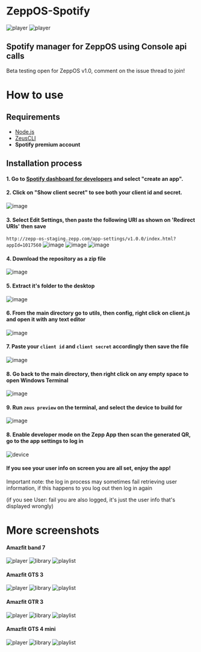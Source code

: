 # ZeppOS-Spotify

![player](https://user-images.githubusercontent.com/62400508/216854610-34e33b0f-815b-4127-8d8d-81e2e7f77969.png)
![player](https://user-images.githubusercontent.com/62400508/216854731-967dcb84-b12b-497a-befb-0c8751d206c3.png)

## Spotify manager for ZeppOS using Console api calls 
Beta testing open for ZeppOS v1.0, comment on the issue thread to join!

# How to use

## Requirements

* [Node.js](https://nodejs.org/es/)
* [ZeusCLI](https://docs.zepp.com/docs/guides/tools/cli/#installing-the-zeus-cli)
* __Spotify premium account__

## Installation process

#### 1. Go to [Spotify dashboard for developers](https://developer.spotify.com/dashboard/applications) and select "create an app".

#### 2. Click on "Show client secret" to see both your client id and secret.
![image](https://user-images.githubusercontent.com/62400508/218193119-a8d260e2-8ba9-4441-87d8-0cfa81d44344.png)

#### 3. Select Edit Settings, then paste the following URI as shown on 'Redirect URIs' then save
`http://zepp-os-staging.zepp.com/app-settings/v1.0.0/index.html?appId=1017560`
![image](https://user-images.githubusercontent.com/62400508/218193247-40511909-9e62-4122-a704-067f32d4a815.png)
![image](https://user-images.githubusercontent.com/62400508/218193471-6043a0da-7985-4d41-b190-8dd2e9a8b334.png)
![image](https://user-images.githubusercontent.com/62400508/218193505-9808331f-9a60-4bb9-930c-423e8d2b83de.png)

#### 4. Download the repository as a zip file
![image](https://user-images.githubusercontent.com/62400508/218191548-60a85e03-a04d-4614-ba88-cd47e46bbc70.png)

#### 5. Extract it's folder to the desktop
![image](https://user-images.githubusercontent.com/62400508/218191809-8ee83c3a-ce5d-4f32-9a9c-110cf9309d11.png)

#### 6. From the main directory go to utils, then config, right click on client.js and open it with any text editor
![image](https://user-images.githubusercontent.com/62400508/218192244-e9775779-ce6b-40c1-8dd9-958639c72444.png)

#### 7. Paste your `client id` and `client secret` accordingly then save the file
![image](https://user-images.githubusercontent.com/62400508/218193819-23b1dc9c-14bb-4a46-93a6-accf605272ff.png)

#### 8. Go back to the main directory, then right click on any empty space to open Windows Terminal
![image](https://user-images.githubusercontent.com/62400508/218194401-edd87cf2-accc-4aed-a064-bbe2913c29ea.png)

#### 9. Run `zeus preview` on the terminal, and select the device to build for
![image](https://user-images.githubusercontent.com/62400508/218194662-457b8f27-42af-4070-a187-0338cd1b0cca.png)

#### 8. Enable developer mode on the Zepp App then scan the generated QR, go to the app settings to log in
![device](https://user-images.githubusercontent.com/62400508/218196156-f082b4bd-3802-4696-b3cd-37cb2e704392.png)

#### If you see your user info on screen you are all set, enjoy the app!

Important note: the log in process may sometimes fail retrieving user information, if this happens to you log out then log in again 

(if you see User: fail you are also logged, it's just the user info that's displayed wrongly)

# More screenshots

#### Amazfit band 7

![player](https://user-images.githubusercontent.com/62400508/216854610-34e33b0f-815b-4127-8d8d-81e2e7f77969.png)
![library](https://user-images.githubusercontent.com/62400508/216854612-a0e70cc5-4189-4656-987d-3bb5f95c1f59.png)
![playlist](https://user-images.githubusercontent.com/62400508/216854616-061febee-1826-425c-be6a-ab0e5807f3bd.png)

#### Amazfit GTS 3

![player](https://user-images.githubusercontent.com/62400508/216854633-4597bbf3-e8c3-4711-a16f-2a222f5e4703.png)
![library](https://user-images.githubusercontent.com/62400508/216854638-3f3841b8-7f95-4a83-b912-3cd9b2185184.png)
![playlist](https://user-images.githubusercontent.com/62400508/216854639-54c5db0b-4476-4808-9392-318fe70bc419.png)

#### Amazfit GTR 3

![player](https://user-images.githubusercontent.com/62400508/216854665-69081548-b4b3-4398-bea0-1fe89646c5f2.png)
![library](https://user-images.githubusercontent.com/62400508/216854698-8c2ea818-1070-4e43-ac15-1ed3229ea94e.png)
![playlist](https://user-images.githubusercontent.com/62400508/216854702-7b321878-7884-41e8-be09-ef6418bea089.png)

#### Amazfit GTS 4 mini

![player](https://user-images.githubusercontent.com/62400508/216854731-967dcb84-b12b-497a-befb-0c8751d206c3.png)
![library](https://user-images.githubusercontent.com/62400508/216854733-e8936b80-2b72-4a19-b97c-541df332fbe9.png)
![playlist](https://user-images.githubusercontent.com/62400508/216854736-4316a5ab-9111-435a-8a40-a6254a852544.png)
